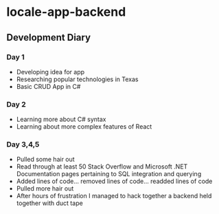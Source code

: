 # locale-app-backend

## Development Diary

### Day 1
- Developing idea for app
- Researching popular technologies in Texas
- Basic CRUD App in C#

### Day 2
- Learning more about C# syntax
- Learning about more complex features of React

### Day 3,4,5 
- Pulled some hair out
- Read through at least 50 Stack Overflow and Microsoft .NET Documentation pages pertaining to SQL integration and querying 
- Added lines of code... removed lines of code... readded lines of code
- Pulled more hair out
- After hours of frustration I managed to hack together a backend held together with duct tape 
